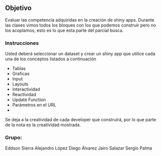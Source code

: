 ## Objetivo
Evaluar las competencia adquiridas en la creación de shiny apps. Durante las clases vimos todos los bloques con los que podemos construir pero no los acoplamos, esto es lo que esta parte del parcial busca.

### Instrucciones
Usted deberá seleccionar un dataset y crear un shiny app que utilice cada una de los conceptos
listados a continuación

- Tablas
- Graficas
- Input
- Layouts
- Interactividad
- Reactividad
- Update Function
- Parámetros en el URL
- 
Se deja a la creatividad de cada developer que construirá, por lo que parte de la nota es la creatividad mostrada.

### Grupo:
Eddson Sierra
Alejandro López
Diego Álvarez
Jairo Salazar
Sergio Palma
